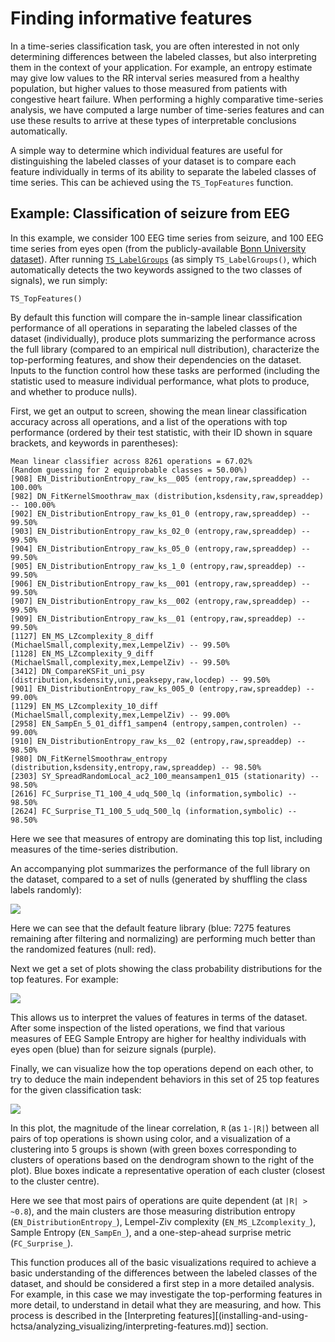 # Finding informative features

In a time-series classification task, you are often interested in not only determining differences between the labeled classes, but also interpreting them in the context of your application. For example, an entropy estimate may give low values to the RR interval series measured from a healthy population, but higher values to those measured from patients with congestive heart failure. When performing a highly comparative time-series analysis, we have computed a large number of time-series features and can use these results to arrive at these types of interpretable conclusions automatically.

A simple way to determine which individual features are useful for distinguishing the labeled classes of your dataset is to compare each feature individually in terms of its ability to separate the labeled classes of time series. This can be achieved using the `TS_TopFeatures` function.

## Example: Classification of seizure from EEG

In this example, we consider 100 EEG time series from seizure, and 100 EEG time series from eyes open (from the publicly-available [Bonn University dataset](http://epileptologie-bonn.de/cms/front\_content.php?idcat=193\&lang=3)). After running [`TS_LabelGroups`](grouping.md) (as simply `TS_LabelGroups()`, which automatically detects the two keywords assigned to the two classes of signals), we run simply:

```
TS_TopFeatures()
```

By default this function will compare the in-sample linear classification performance of all operations in separating the labeled classes of the dataset (individually), produce plots summarizing the performance across the full library (compared to an empirical null distribution), characterize the top-performing features, and show their dependencies on the dataset. Inputs to the function control how these tasks are performed (including the statistic used to measure individual performance, what plots to produce, and whether to produce nulls).

First, we get an output to screen, showing the mean linear classification accuracy across all operations, and a list of the operations with top performance (ordered by their test statistic, with their ID shown in square brackets, and keywords in parentheses):

```
Mean linear classifier across 8261 operations = 67.02%
(Random guessing for 2 equiprobable classes = 50.00%)
[908] EN_DistributionEntropy_raw_ks__005 (entropy,raw,spreaddep) -- 100.00%
[982] DN_FitKernelSmoothraw_max (distribution,ksdensity,raw,spreaddep) -- 100.00%
[902] EN_DistributionEntropy_raw_ks_01_0 (entropy,raw,spreaddep) -- 99.50%
[903] EN_DistributionEntropy_raw_ks_02_0 (entropy,raw,spreaddep) -- 99.50%
[904] EN_DistributionEntropy_raw_ks_05_0 (entropy,raw,spreaddep) -- 99.50%
[905] EN_DistributionEntropy_raw_ks_1_0 (entropy,raw,spreaddep) -- 99.50%
[906] EN_DistributionEntropy_raw_ks__001 (entropy,raw,spreaddep) -- 99.50%
[907] EN_DistributionEntropy_raw_ks__002 (entropy,raw,spreaddep) -- 99.50%
[909] EN_DistributionEntropy_raw_ks__01 (entropy,raw,spreaddep) -- 99.50%
[1127] EN_MS_LZcomplexity_8_diff (MichaelSmall,complexity,mex,LempelZiv) -- 99.50%
[1128] EN_MS_LZcomplexity_9_diff (MichaelSmall,complexity,mex,LempelZiv) -- 99.50%
[3412] DN_CompareKSFit_uni_psy (distribution,ksdensity,uni,peaksepy,raw,locdep) -- 99.50%
[901] EN_DistributionEntropy_raw_ks_005_0 (entropy,raw,spreaddep) -- 99.00%
[1129] EN_MS_LZcomplexity_10_diff (MichaelSmall,complexity,mex,LempelZiv) -- 99.00%
[2958] EN_SampEn_5_01_diff1_sampen4 (entropy,sampen,controlen) -- 99.00%
[910] EN_DistributionEntropy_raw_ks__02 (entropy,raw,spreaddep) -- 98.50%
[980] DN_FitKernelSmoothraw_entropy (distribution,ksdensity,entropy,raw,spreaddep) -- 98.50%
[2303] SY_SpreadRandomLocal_ac2_100_meansampen1_015 (stationarity) -- 98.50%
[2616] FC_Surprise_T1_100_4_udq_500_lq (information,symbolic) -- 98.50%
[2624] FC_Surprise_T1_100_5_udq_500_lq (information,symbolic) -- 98.50%
```

Here we see that measures of entropy are dominating this top list, including measures of the time-series distribution.

An accompanying plot summarizes the performance of the full library on the dataset, compared to a set of nulls (generated by shuffling the class labels randomly):

![](../../.gitbook/assets/TS\_TopFeatures\_histograms.png)

Here we can see that the default feature library (blue: 7275 features remaining after filtering and normalizing) are performing much better than the randomized features (null: red).

Next we get a set of plots showing the class probability distributions for the top features. For example:

![](../../.gitbook/assets/TS\_TopFeatures\_distributions\_.png)

This allows us to interpret the values of features in terms of the dataset. After some inspection of the listed operations, we find that various measures of EEG Sample Entropy are higher for healthy individuals with eyes open (blue) than for seizure signals (purple).

Finally, we can visualize how the top operations depend on each other, to try to deduce the main independent behaviors in this set of 25 top features for the given classification task:

![](../../.gitbook/assets/TS\_TopFeatures\_cluster.png)

In this plot, the magnitude of the linear correlation, `R` (as `1-|R|`) between all pairs of top operations is shown using color, and a visualization of a clustering into 5 groups is shown (with green boxes corresponding to clusters of operations based on the dendrogram shown to the right of the plot). Blue boxes indicate a representative operation of each cluster (closest to the cluster centre).

Here we see that most pairs of operations are quite dependent (at `|R| > ~0.8`), and the main clusters are those measuring distribution entropy (`EN_DistributionEntropy_`), Lempel-Ziv complexity (`EN_MS_LZcomplexity_`), Sample Entropy (`EN_SampEn_`), and a one-step-ahead surprise metric (`FC_Surprise_`).

This function produces all of the basic visualizations required to achieve a basic understanding of the differences between the labeled classes of the dataset, and should be considered a first step in a more detailed analysis. For example, in this case we may investigate the top-performing features in more detail, to understand in detail what they are measuring, and how. This process is described in the [Interpreting features][(installing-and-using-hctsa/analyzing_visualizing/interpreting-features.md)] section.
